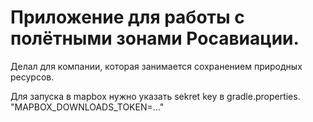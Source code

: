 # Приложение для работы с полётными зонами Росавиации.
Делал для компании, которая занимается сохранением природных ресурсов.

Для запуска в mapbox нужно указать sekret key в gradle.properties. "MAPBOX_DOWNLOADS_TOKEN=..."
